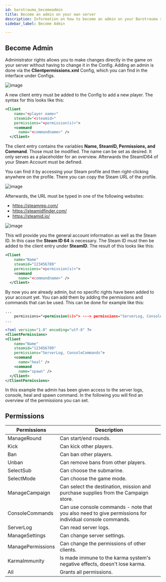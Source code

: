 ```yaml
---
id: barotrauma_becomeadmin
title: Become an admin on your own server
description: Information on how to become an admin on your Barotrauma server from ZAP-Hosting - ZAP-Hosting.com documentation
sidebar_label: Become Admin

---
```




## Become Admin

Administrator rights allows you to make changes directly in the game on your server without having to change it in the Config. Adding an admin is done via the **Clientpermissions.xml** Config, which you can find in the interface under Configs.

![image](https://user-images.githubusercontent.com/26007280/189938031-7d38542c-410e-492b-bfe4-95f765d3fd4d.png)


A new client entry must be added to the Config to add a new player. The syntax for this looks like this:

```xml
<Client
    name="<player name>"
    steamid="<steamid>"
    permissions="<permission(s)>">
    <command
      name="<commandname>" />
  </Client>
```



The client entry contains the variables **Name, SteamID, Permissions, and Command**. Those must be modified. The name can be set as desired. It only serves as a placeholder for an overview. Afterwards the SteamID64 of your Steam Account must be defined.

You can find it by accessing your Steam profile and then right-clicking anywhere on the profile. There you can copy the Steam URL of the profile.



![image](https://user-images.githubusercontent.com/26007280/189938085-bd48d905-ecf1-429d-90f7-5dbd24e1766b.png)



Afterwards, the URL must be typed in one of the following websites:

- https://steamrep.com/
- https://steamidfinder.com/
- https://steamid.io/

![image](https://user-images.githubusercontent.com/13604413/159179580-c562bce5-444a-4ec6-8993-21483f7f85be.png)



This will provide you the general account information as well as the Steam ID. In this case the **Steam ID 64** is necessary.  The Steam ID must then be added to the client entry under **SteamID**. The result of this looks like this: 

```xml
<Client
    name="Name"
    steamid="123456789"
    permissions="<permission(s)>">
    <command
      name="<commandname>" />
  </Client>
```



By now you are already admin, but no specific rights have been added to your account yet. You can add them by adding the permissions and commands that can be used. This can be done for example like this:

```xml
...
    permissions="<permission(s)>"> ---> permissions="ServerLog, ConsoleCommands">
...
```

```xml
<?xml version="1.0" encoding="utf-8" ?>
<ClientPermissions> 
<Client
    name="Name"
    steamid="123456789"
    permissions="ServerLog, ConsoleCommands">
    <command
      name="heal" />
    <command
      name="spawn" />
  </Client>
</ClientPermissions>
```



In this example the admin has been given access to the server logs, console, heal and spawn command. In the following you will find an overview of the permissions you can set.



## Permissions

| Permissions       | Description                                                  |
| ----------------- | ------------------------------------------------------------ |
| ManageRound       | Can start/end rounds.                                        |
| Kick              | Can kick other players.                                      |
| Ban               | Can ban other players.                                       |
| Unban             | Can remove bans from other players.                          |
| SelectSub         | Can choose the submarine.                                    |
| SelectMode        | Can choose the game mode.                                    |
| ManageCampaign    | Can select the destination, mission and purchase supplies from the Campaign store. |
| ConsoleCommands   | Can use console commands - note that you also need to give permissions for individual console commands. |
| ServerLog         | Can read server logs.                                        |
| ManageSettings    | Can change server settings.                                  |
| ManagePermissions | Can change the permissions of other clients.                 |
| KarmaImmunity     | Is made immune to the karma system's negative effects, doesn't lose karma. |
| All               | Grants all permissions.                                      |

